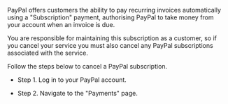 PayPal offers customers the ability to pay recurring invoices automatically using a "Subscription" payment, authorising PayPal to take money from your account when an invoice is due.

You are responsible for maintaining this subscription as a customer, so if you cancel your service you must also cancel any PayPal subscriptions associated with the service. 

Follow the steps below to cancel a PayPal subscription.

* Step 1. Log in to your PayPal account.

* Step 2. Navigate to the "Payments" page.
